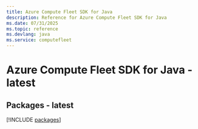 ```yaml
---
title: Azure Compute Fleet SDK for Java
description: Reference for Azure Compute Fleet SDK for Java
ms.date: 07/31/2025
ms.topic: reference
ms.devlang: java
ms.service: computefleet
---
```

# Azure Compute Fleet SDK for Java - latest
## Packages - latest
[!INCLUDE [packages](compute-fleet-index.md)]